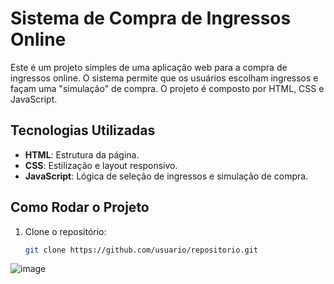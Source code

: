 
# Sistema de Compra de Ingressos Online

Este é um projeto simples de uma aplicação web para a compra de ingressos online. O sistema permite que os usuários escolham ingressos e façam uma "simulação" de compra. O projeto é composto por HTML, CSS e JavaScript.


## Tecnologias Utilizadas

- **HTML**: Estrutura da página.
- **CSS**: Estilização e layout responsivo.
- **JavaScript**: Lógica de seleção de ingressos e simulação de compra.

## Como Rodar o Projeto

1. Clone o repositório:
   ```bash
   git clone https://github.com/usuario/repositorio.git
![image](https://github.com/user-attachments/assets/87334f35-a082-4ba3-ba6e-bb30358efd41)
